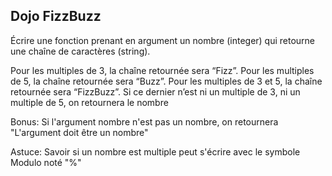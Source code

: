 ## Dojo FizzBuzz

Écrire une fonction prenant en argument un nombre (integer) qui retourne une chaîne de caractères (string).

Pour les multiples de 3, la chaîne retournée sera “Fizz”.
Pour les multiples de 5, la chaîne retournée sera “Buzz”.
Pour les multiples de 3 et 5, la chaîne retournée sera “FizzBuzz”.
Si ce dernier n’est ni un multiple de 3, ni un multiple de 5,
on retournera le nombre

Bonus: Si l'argument nombre n'est pas un nombre, on retournera "L'argument doit être un nombre"

Astuce: Savoir si un nombre est multiple peut s'écrire avec le symbole Modulo noté "%"
